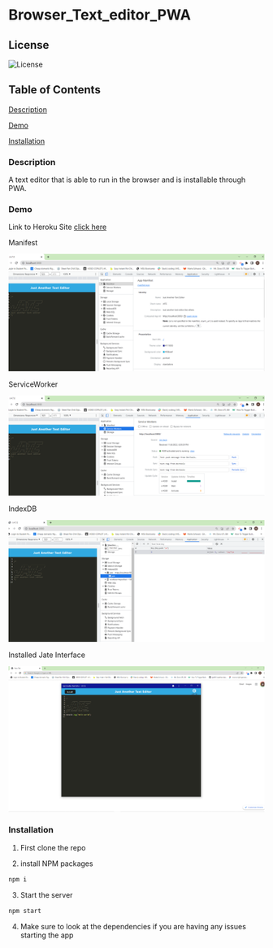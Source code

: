 # Browser_Text_editor_PWA

## License

![License](https://img.shields.io/badge/license-MIT-00beef)

## Table of Contents

[Description](#description)

[Demo](#demo)

[Installation](#installation)


### Description

A text editor that is able to run in the browser and is installable through PWA.

### Demo

Link to Heroku Site [click here](https://protected-falls-92314.herokuapp.com/)

Manifest

![Screenshot](https://github.com/MartaS333/Browser_Text_editor_PWA/blob/main/assets/manifest.png)

ServiceWorker

![Screenshot](https://github.com/MartaS333/Browser_Text_editor_PWA/blob/main/assets/serviceworkers.png)

IndexDB

![Screenshot](https://github.com/MartaS333/Browser_Text_editor_PWA/blob/main/assets/indexdb.png)

Installed Jate Interface

![Screenshot](https://github.com/MartaS333/Browser_Text_editor_PWA/blob/main/assets/installed.png)



### Installation

1. First clone the repo

2. install NPM packages
 ```sh
 npm i
 ```
 
 3. Start the server
 ```sh
 npm start
 ```
 
 4. Make sure to look at the dependencies if you are having any issues starting the app
